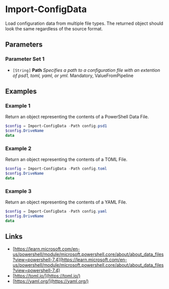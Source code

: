 # Import-ConfigData


Load configuration data from multiple file types. The returned object should look the same regardless of the source format.
## Parameters


### Parameter Set 1


- `[String]` **Path** _Specifies a path to a configuration file with an extention of psd1, toml, yaml, or yml._  Mandatory, ValueFromPipeline


## Examples


### Example 1


Return an object representing the contents of a PowerShell Data File.


```powershell
$config = Import-ConfigData -Path config.psd1
$config.DriveName
data
```


### Example 2


Return an object representing the contents of a TOML File.


```powershell
$config = Import-ConfigData -Path config.toml
$config.DriveName
data
```


### Example 3


Return an object representing the contents of a YAML File.


```powershell
$config = Import-ConfigData -Path config.yaml
$config.DriveName
data
```


## Links


- [https://learn.microsoft.com/en-us/powershell/module/microsoft.powershell.core/about/about_data_files?view=powershell-7.4](https://learn.microsoft.com/en-us/powershell/module/microsoft.powershell.core/about/about_data_files?view=powershell-7.4)
- [https://toml.io/](https://toml.io/)
- [https://yaml.org/](https://yaml.org/)
